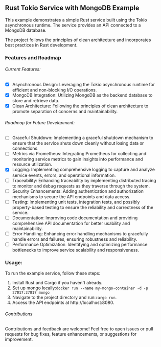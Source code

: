 ## Rust Tokio Service with MongoDB Example
This example demonstrates a simple Rust service built using the Tokio asynchronous runtime. The service provides an API connected to a MongoDB database.

The project follows the principles of clean architecture and incorporates best practices in Rust development.

### Features and Roadmap
###### Current Features:
- [X] Asynchronous Design: Leveraging the Tokio asynchronous runtime for efficient and non-blocking I/O operations.
- [X] MongoDB Integration: Utilizing MongoDB as the backend database to store and retrieve data.
- [X] Clean Architecture: Following the principles of clean architecture to promote separation of concerns and maintainability.
###### Roadmap for Future Development:
- [ ] Graceful Shutdown: Implementing a graceful shutdown mechanism to ensure that the service shuts down cleanly without losing data or connections.
- [ ] Metrics via Prometheus: Integrating Prometheus for collecting and monitoring service metrics to gain insights into performance and resource utilization.
- [X] Logging: Implementing comprehensive logging to capture and analyze service events, errors, and operational information.
- [ ] Traceability: Enhancing traceability by implementing distributed tracing to monitor and debug requests as they traverse through the system.
- [ ] Security Enhancements: Adding authentication and authorization mechanisms to secure the API endpoints and data access.
- [ ] Testing: Implementing unit tests, integration tests, and possibly property-based testing to ensure the reliability and correctness of the service.
- [ ] Documentation: Improving code documentation and providing comprehensive API documentation for better usability and maintainability.
- [ ] Error Handling: Enhancing error handling mechanisms to gracefully handle errors and failures, ensuring robustness and reliability.
- [ ] Performance Optimization: Identifying and optimizing performance bottlenecks to improve service scalability and responsiveness.

### Usage:
To run the example service, follow these steps:

1. Install Rust and Cargo if you haven't already.
2. Set up mongo locally:```docker run --name my-mongo-container -d -p 27017:27017 mongo```
3. Navigate to the project directory and run:```cargo run```.
4. Access the API endpoints at http://localhost:8080.

###### Contributions
Contributions and feedback are welcome! Feel free to open issues or pull requests for bug fixes, feature enhancements, or suggestions for improvement.
